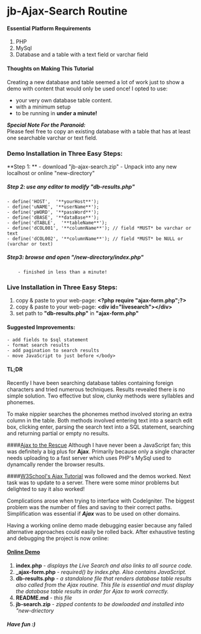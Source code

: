# jb-Ajax-Search Routine

#### Essential Platform Requirements
1. PHP 
2. MySql
3. Database and a table with a text field or varchar field

#### Thoughts on Making This Tutorial
Creating a new database and table seemed a lot of work just to show a demo with content that would only be used once! I opted to use:  

- your very own database table content. 
- with a minimum setup
- to be running in **under a minute!** 

***Special Note For the Paranoid:***
<br>
      Please feel free to copy an existing database with a table that has at least one searchable varchar or text field. 

### Demo Installation in Three Easy Steps:

**Step 1: **
		- download "jb-ajax-search.zip"
		- Unpack into any new localhost or online "new-directory"

##### Step 2: use any editor to modify "**db-results.php**"
	- define('HOST',  '**yourHost**');
	- define('uNAME', '**userName**');
	- define('pWORD', '**passWord**');  
	- define('dBASE', '**dataBase**'); 
	- define('dTABLE',  '**tableName**'); 
	- define('dCOL001', '**columnName**'); // field *MUST* be varchar or text
	- define('dCOL002', '**columnName**'); // field *MUST* be NULL or (varchar or text)
		

##### Step3: browse and open "/new-directory/index.php" 
		- finished in less than a minute!


### Live Installation in Three Easy Steps:
1.  copy &amp; paste to your web-page:  **&lt;?php require "ajax-form.php";?&gt;**
2.  copy &amp; paste to your web-page:  **&lt;div id="livesearch"&gt;&lt;/div&gt;**
3.  set path to **"db-results.php"**  in **"ajax-form.php"** 


#### Suggested Improvements:
	- add fields to $sql statement
	- format search results
	- add pagination to search results
	- move JavaScript to just before </body> 


#### TL;DR
Recently I have been searching database tables containing foreign characters and tried numerous techniques. Results revealed there is no simple solution.  Two effective but slow, clunky methods were syllables and phonemes. 

To make nippier searches the phonemes method involved storing an extra column in the table. Both methods involved entering text into a search edit box, clicking enter, parsing the search text into a SQL statement, searching and returning partial or empty no results.

####[Ajax to the Rescue](https://en.wikipedia.org/wiki/Ajax_(programming))
Although I have never been a JavaScript fan; this was definitely a big plus for **Ajax**. Primarily because only a single character needs uploading to a fast server which uses PHP's MySql used to dynamcally render the browser results.

####[W3School's Ajax Tutorial](http://www.w3schools.com/ajax/default.asp)
 was followed and the demos worked. Next task was to update to a server. There were some minor problems but delighted to say it also worked!

Complications arose when trying to interface with CodeIgniter. The biggest problem was the number of files and saving to their correct paths. Simplification was essential if ***Ajax*** was to be used on other domains. 

Having a working online demo made debugging easier because any failed alternative approaches could easily be rolled back. After exhaustive testing and debugging the project is now online:


#### [Online Demo](http://www.johns-jokes.com/downloads/sp-e/jb-ajax-search/?)
1. **index.php**          - *displays the Live Search and also links to all source code.*
2. **_ajax-form.php**     - *required() by index.php. Also contains JavaScript.*
3. **db-results.php**     - *a standalone file that renders database table results also called from the Ajax routine. This file is essential and must display the database table results in order for Ajax to work correctly.*
4. **README.md**           - *this file*
5. **jb-search.zip**      - *zipped contents to be dowloaded and installed into "new-driectory*



##### Have fun :)



